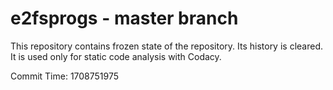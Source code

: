 # e2fsprogs - master branch

This repository contains frozen state of the repository.
Its history is cleared. It is used only for static code
analysis with Codacy.

Commit Time: 1708751975
